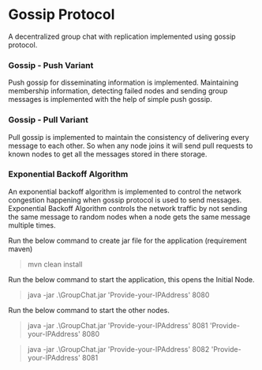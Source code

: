 # **Gossip Protocol**

A decentralized group chat with replication implemented using gossip protocol.

### Gossip - Push Variant
Push gossip for disseminating information is implemented. Maintaining membership information, detecting failed nodes and sending group messages is implemented with the help of simple push gossip.
### Gossip - Pull Variant
Pull gossip is implemented to maintain the consistency of delivering every message to each other. So when any node joins it will send pull requests to known nodes to get all the messages stored in there storage.
### Exponential Backoff Algorithm
An exponential backoff algorithm is implemented to control the network congestion happening when gossip protocol is used to send messages. Exponential Backoff Algorithm controls the network traffic by not sending the same message to random nodes when a node gets the same message multiple times.

Run the below command to create jar file for the application (requirement maven)
> mvn clean install

Run the below command to start the application, this opens the Initial Node.
> java  -jar .\GroupChat.jar 'Provide-your-IPAddress' 8080

Run the below command to start the other nodes.
> java  -jar .\GroupChat.jar 'Provide-your-IPAddress' 8081 'Provide-your-IPAddress' 8080

> java  -jar .\GroupChat.jar  'Provide-your-IPAddress' 8082 'Provide-your-IPAddress' 8081
